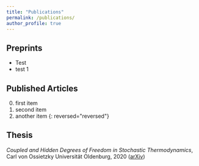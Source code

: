 ```yaml
---
title: "Publications"
permalink: /publications/
author_profile: true
---
```


## Preprints
* Test
* test 1


## Published Articles

0. first item
0. second item
0. another item
{: reversed="reversed"}

## Thesis
*Coupled and Hidden Degrees of Freedom in Stochastic Thermodynamics*, Carl von Ossietzky Universität Oldenburg, 2020 ([arXiv](https://arxiv.org/abs/2007.15223))